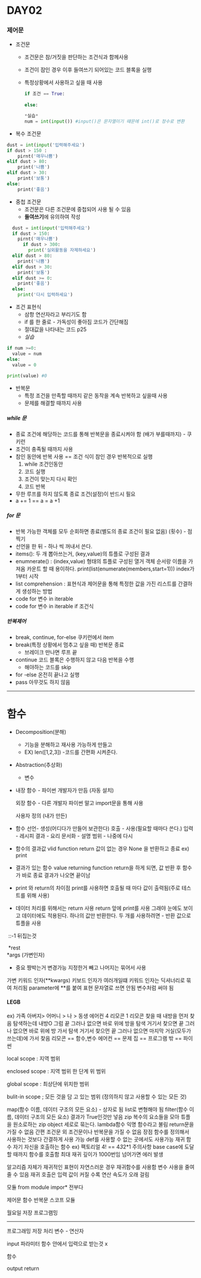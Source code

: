 # DAY02


### 제어문

- 조건문 
  
  - 조건문은 참/거짓을 판단하는 조건식과 함께사용
  
  - 조건이 잠인 경우 이후 들여쓰기 되어있는 코드 블록을 실행
  - 특정상황에서 사용하고 싶을 때 사용
    
    ```python
    if 조건 == True:
      
    else:
    
    *실습*
    num = int(input()) #input()은 문자열이기 떄문에 int()로 정수로 변환


- 복수 조건문

```python
dust = int(input('입력해주세요')
if dust > 150 :
    pirnt('매우나쁨')
elif dust > 80:
    print('나쁨')
elif dust > 30:
    print('보통')
else:
    print('좋음')
```

- 중첩 조건문
  - 조건문은 다른 조건문에 중첩되어 사용 될 수 있음
  - **들여쓰기**에 유의하여 작성
```python
  dust = int(input('입력해주세요')
  if dust > 150:
    pirnt('매우나쁨')
      if dust > 300:
        print('실외활동을 자제하세요')
  elif dust > 80:
    print('나쁨')
  elif dust > 30:
    print('보통')
  elif dust >= 0:
    print('좋음')
  else:
    print('다시 입력하세요')

```
- 조건 표현식
    - 삼항 연산자라고 부리기도 함
    - if 를 한 줄로 - 가독성이 좋아짐 코드가 간단해짐
    - 절대값을 나타내는 코드 p25
    - *실습*
```python
if num >=0:
  value = num
else:
  value = 0
  
print(value) #0
```



- 반복문
  - 특정 조건을 만족할 때까지 같은 동작을 계속 반복하고 싶을때 사용
  - 문제를 해결할 때까지 사용

##### while 문

  - 종료 조건에 해당하는 코드를 통해 반복문을 종료시켜야 함 (배가 부를때까지) - 쿠키런
  - 조건이 충족될 때까지 사용
  - 참인 동안에 반복 사용 == 조건 식이 참인 경우 반복적으로 실행
     1. while 조건인동안 
     2. 코드 실행
     3. 조건이 맞는지 다시 확인
     4. 코드 반복
  - 무한 루프를 하지 않도록 종료 조건(설정)이 반드시 필요
  - a += 1 == a = a +1

##### for 문

  - 반복 가능한 객체를 모두 순회하면 종료(별도의 종료 조건이 필요 없음) (횟수) - 점찍기
  - 선언을 한 뒤 - 하나 씩 꺼내서 쓴다.
  - items(): 두 개 뽑아쓰는거, (key,value)의 튜플로 구성된 결과
  - enumnerate() : (index,value) 형태의 튜플로 구성된 열거 객체 순서랑 이름을 가져옴
      카운트 할 때 용이하다.
      print(list(enumerate(members,start=1))) index가 1부터 시작
  - list comprehension : 표현식과 제어문을 통해 특정한 값을 가진 리스트를 간결하게 생성하는 방법
  - code for 변수 in iterable
  - code for 변수 in iterable if 조건식

##### 반복제어

- break, continue, for-else
쿠키런에서 item
- break(특정 상황에서 멈추고 싶을 때) 반복문 종료
  - 브레이크 만나면 루프 끝
- continue 코드 블록은 수행하지 않고 다음 반복을 수행 
  - 해야하는 코드를 skip
- for -else 온전히 끝나고 실행
- pass 아무것도 하지 않음

-----------------------------------

# 함수
- Decomposition(분해) 
  - 기능을 분해하고 재사용 가능하게 만들고
  - EX) len([1,2,3]) -코드를 간편화 시켜준다.
- Abstraction(추상화)
  - 변수 

- 내장 함수 - 파이썬 개발자가 만듬 (자동 설치)

  외장 함수 - 다른 개발자 파이썬 말고 import문을 통해 사용

  사용자 정의 (내가 만든)

- 함수 
  선언- 생성(어디다가 만들어 보관한다) 호출 - 사용(필요할 때마다 쓴다.)
  입력 - 레시피 결과 - 요리
  문서화 - 설명
  범위 - 나중에 다시

- 함수의 결과값
  vlid function
  return 값이 없는 경우 None 을 반환하고 종료
  ex) print

- 결과가 있는 함수
  value returning function
  return을 하게 되면, 값 반환 후 함수가 바로 종료
  결과가 나오면 끝이남

- print 와 return의 차이점
  print를 사용하면 호출될 때 마다 값이 출력됨(주로 테스트를 위해 사용)

- 데이터 처리를 위해서는 return 사용
  return 앞에 print를 사용 그래야 눈에도 보이고 데이터에도 적용된다.
  하나의 값만 반환한다. 
  두 개를 사용하려면 - 반환 값으로 튜플을 사용

​		::-1 뒤집는것

​	*rest  
​	*args (가변인자)

  * 중요 짱박는거 변경가능 지정한거 빼고 나머지는 묶어서 사용

가변 키워드 인자(**kwargs) 키보드 인자가 여러개일떄
키워드 인자는 딕셔너리로 묶여 처리됨 parameter에 **를 붙여 표현
문자열로 쓰면 안됨 변수처럼 써야 됨

#### LEGB 

ex) 가족 
아버지> 어머니 > 나 > 동생 
에어컨 4 리모콘 1
리모콘 찾을 때 내방을 먼저 찾음
탐색하는데 내방O 그럼 끝 그러나 없으면 바로 위에 방을 탐색 거기서 찾으면 끝 그러나 없으면 바로 위에 방 가서 탐색 거기서 찾으먼 끝 그러나 없으면 마지막 거실(모두가 쓰는데)에 가서 찾음
리모콘 == 함수,변수
에어컨 == 문제
집 == 프로그램
밖 == 파이썬

local scope : 지역 범위

enclosed scope : 지역 범위 한 단계 위 범위

global scope : 최상단에 위치한 범위

bulit-in scope ; 모든 것을 담 고 있는 범위 (정의하지 않고 사용할 수 있는 모든 것)

map(함수 이름, 데이터 구조의 모든 요소) - 상자로 됨 list로 변형해야 됨
filter(함수 이름, 데이터 구조의 모든 요소)
결과가 True인것만 넣음
zip 복수의 요소들을 모아 튜플을 원소로하는 zip object 세로로 묶는다.
lambda함수 익명 함수라고 불림
return문을 가질 수 없음
간편 조건문 외 조건문이나 반복문을 가질 수 없음
장점 
함수를 정의해서 사용하는 것보다 간결하게 사용 가능
def를 사용할 수 없는 곳에서도 사용가능
재귀 함수
자기 자신을 호출하는 함수 
ex) 팩토리얼 4! == 4*3*2*1
주의사항 base case에 도달할 때까지 함수를 호출함
최대 재귀 깊이가 1000번임 넘어가면 에러 발생

알고리즘 자체가 재귀적인 표현이 자연스러운 경우 재귀함수를 사용함 
변수 사용을 줄여 줄 수 있음
재귀 호출은 입력 값이 커질 수록 연산 속도가 오래 걸림

모듈
from module impor* 전부다

제어문 함수 
반복문 스코프 모듈

월요일 
저장
프로그램밍



----
프로그래밍 
저장 처리
변수 - 연산자

input 파라미터 함수 안에서 입력으로 받는것 x

함수

output return 



